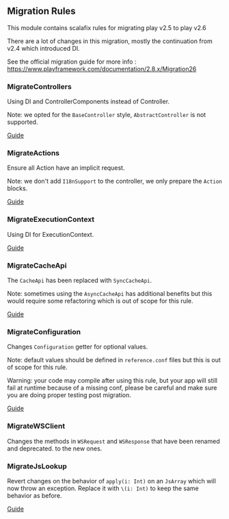 ## Migration Rules

This module contains scalafix rules for migrating play v2.5 to play v2.6

There are a lot of changes in this migration, mostly the continuation from v2.4
which introduced DI.

See the official migration guide for more info :
https://www.playframework.com/documentation/2.8.x/Migration26

### MigrateControllers

Using DI and ControllerComponents instead of Controller.

Note: we opted for the `BaseController` style, `AbstractController` is not supported.

[Guide](https://www.playframework.com/documentation/2.8.x/Migration26#Scala-Controller-changes)

### MigrateActions

Ensure all Action have an implicit request.

Note: we don't add `I18nSupport` to the controller, we only prepare the `Action` blocks.

[Guide](https://www.playframework.com/documentation/2.8.x/MessagesMigration26#I18nSupport-Implicit-Conversion)

### MigrateExecutionContext

Using DI for ExecutionContext.

[Guide](https://www.playframework.com/documentation/2.8.x/Migration26#play.api.libs.concurrent.Execution-is-deprecated)

### MigrateCacheApi

The `CacheApi` has been replaced with `SyncCacheApi`.

Note: sometimes using the `AsyncCacheApi` has additional benefits but this would 
      require some refactoring which is out of scope for this rule.

[Guide](https://www.playframework.com/documentation/2.8.x/CacheMigration26)

### MigrateConfiguration

Changes `Configuration` getter for optional values.

Note: default values should be defined in `reference.conf` files but this is 
      out of scope for this rule.

Warning: your code may compile after using this rule, but your app will still fail 
         at runtime because of a missing conf, please be careful and make sure
         you are doing proper testing post migration.

[Guide](https://www.playframework.com/documentation/2.8.x/Migration26#Scala-Configuration-API)

### MigrateWSClient

Changes the methods in `WSRequest` and `WSResponse` that have been renamed and deprecated.
to the new ones.

### MigrateJsLookup

Revert changes on the behavior of `apply(i: Int)` on an `JsArray` which 
will now throw an exception. Replace it with `\(i: Int)` to keep the
same behavior as before.

[Guide](https://www.playframework.com/documentation/2.8.x/Migration26#Play-JSON-API-changes)
